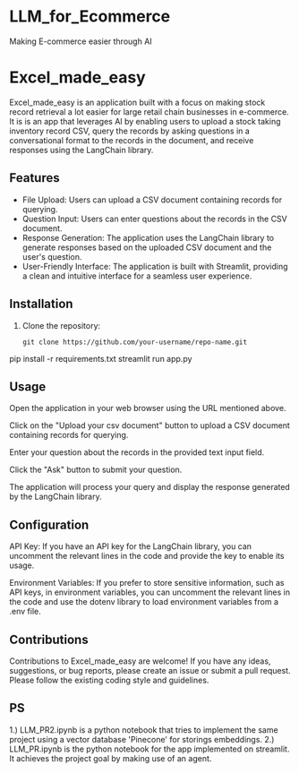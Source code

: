 # LLM_for_Ecommerce
Making E-commerce easier through AI

# Excel_made_easy

Excel_made_easy is an application built with a focus on making stock record retrieval a lot easier for large retail chain businesses in e-commerce. It is is an app that leverages AI by enabling users to upload a stock taking inventory record CSV, query the records by asking  questions in a conversational format to the records in the document, and receive responses using the LangChain library.

## Features

- File Upload: Users can upload a CSV document containing records for querying.
- Question Input: Users can enter questions about the records in the CSV document.
- Response Generation: The application uses the LangChain library to generate responses based on the uploaded CSV document and the user's question.
- User-Friendly Interface: The application is built with Streamlit, providing a clean and intuitive interface for a seamless user experience.

## Installation

1. Clone the repository:

   ```shell
   git clone https://github.com/your-username/repo-name.git
pip install -r requirements.txt
streamlit run app.py

## **Usage**

Open the application in your web browser using the URL mentioned above.

Click on the "Upload your csv document" button to upload a CSV document containing records for querying.

Enter your question about the records in the provided text input field.

Click the "Ask" button to submit your question.

The application will process your query and display the response generated by the LangChain library.

## **Configuration**

API Key: If you have an API key for the LangChain library, you can uncomment the relevant lines in the code and provide the key to enable its usage.

Environment Variables: If you prefer to store sensitive information, such as API keys, in environment variables, you can uncomment the relevant lines in the code and use the dotenv library to load environment variables from a .env file.

## **Contributions**

Contributions to Excel_made_easy are welcome! If you have any ideas, suggestions, or bug reports, please create an issue or submit a pull request. Please follow the existing coding style and guidelines.

## **PS**

1.) LLM_PR2.ipynb is a python notebook that tries to implement the same project using a vector database 'Pinecone' for storings embeddings.
2.) LLM_PR.ipynb is the python notebook for the app implemented on streamlit. It achieves the project goal by making use of an agent.
